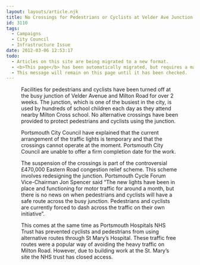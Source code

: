 ```yaml
---
layout: layouts/article.njk
title: No Crossings for Pedestrians or Cyclists at Velder Ave Junction
id: 3110
tags:
  - Campaigns
  - City Council
  - Infrastructure Issue
date: 2012-03-06 12:53:17
todo:
  - Articles on this site are being migrated to a new format.
  - <b>This page</b> has been automatically migrated, but requires a manual check-&amp;-tune to ensure the format and links all work as expected.
  - This message will remain on this page until it has been checked.
---
```


<figure id="attachment_3111" align="alignright" width="225" caption="Pedestrians go away!"][![Closed toucan crosing at Velder Ave](http://www.pompeybug.co.uk/wp-content/uploads/2012/03/2012-02-17-14.27.54-th-225x300.jpg "Pedestrians go away!")](http://www.pompeybug.co.uk/wp-content/uploads/2012/03/2012-02-17-14.27.54-th.jpg)</figure>

Facilities for pedestrians and cyclists have been turned off at the busy junction of Velder Avenue and Milton Road for over 2 weeks. The junction, which is one of the busiest in the city, is used by hundreds of school children each day as they attend nearby Milton Cross school. No alternative crossings have been provided to protect pedestrians and cyclists using the junction.

Portsmouth City Council have explained that the current arrangement of the traffic lights is temporary and that the crossings cannot operate at the moment. Portsmouth City Council are unable to offer a firm completion date for the work.

The suspension of the crossings is part of the controversial £470,000 Eastern Road congestion relief scheme. This scheme involves redesigning the junction. Portsmouth Cycle Forum Vice-Chairman Jon Spencer said “The new lights have been in place and functioning for motor traffic for around a month, but there is no news on when pedestrians and cyclists will have a safe route across the busy junction. Pedestrians and cyclists are currently forced to dash across the traffic on their own initiative”.

This comes at the same time as Portsmouth Hospitals NHS Trust has prevented cyclists and pedestrians from using alternative routes through St Mary’s Hospital. These traffic free routes were a popular way of avoiding the heavy traffic on Milton Road. However, due to building work at the St. Mary’s site the NHS trust has closed access.